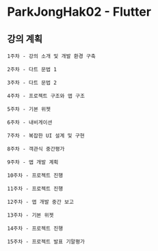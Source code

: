 # ParkJongHak02 - Flutter


## 강의 계획
```
1주차 - 강의 소개 및 개발 환경 구축
``` 
``` 
2주차 - 다트 문법 1
```
```
3주차 - 다트 문법 2
``` 
``` 
4주차 - 프로젝트 구조와 앱 구조
```
```
5주차 - 기본 위젯 
```
```
6주차 - 내비게이션
```
```
7주차 - 복잡한 UI 설계 및 구현
```
```
8주차 - 객관식 중간평가
```
```
9주차 - 앱 개발 계획
```
```
10주차 - 프로젝트 진행
```
```
11주차 - 프로젝트 진행
```
```
12주차 - 앱 개발 중간 보고
```
```
13주차 - 기본 위젯
```
```
14주차 - 프로젝트 진행
```
```
15주차 - 프로젝트 발표 기말평가
```
